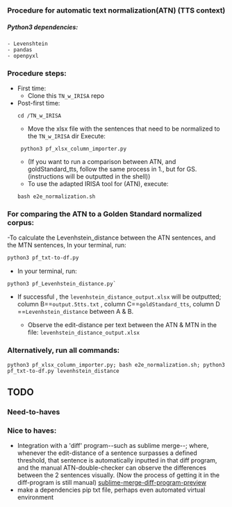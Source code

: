 
### Procedure for automatic text normalization(ATN) (TTS context)

<!-- - Salb this is how you can make A COMMENT that is not visible in the README outside the editor -->

##### Python3 dependencies:
<!-- TODO make a shell script that automatically creates venv with pip packages -->
    - Levenshtein
    - pandas
    - openpyxl

### Procedure steps:
- First time:
  - Clone this `TN_w_IRISA` repo
- Post-first time:
  ```
  cd /TN_w_IRISA
  ```
  - Move the xlsx file with the sentences that need to be normalized to the `TN_w_IRISA` dir
  Execute:
  ```
   python3 pf_xlsx_column_importer.py
   ```
    <!-- (text preprocessing takes places here) -->
   <!-- e.g. stripping line breaks -->
    - (If you want to run a comparison between ATN, and goldStandard_tts, follow the same process in 1., but for GS. (instructions will be outputted in the shell))
  - To use the adapted IRISA tool for (ATN), execute:
  ```
  bash e2e_normalization.sh
  ```
  <!-- TODO echo in the /e2e* that this might take a while, and the error messgaes that can be observed -->
    <!-- - The normalized sentences are in `output.5tts.txt` # outputted in shell -->

### For comparing the ATN to a Golden Standard normalized corpus:
-To calculate the Levenhstein_distance between the ATN sentences, and the MTN sentences, In your terminal, run:
```bash
python3 pf_txt-to-df.py
```
- In your terminal, run:
```
python3 pf_Levenhstein_distance.py`
```
  - If successful , the `levenhstein_distance_output.xlsx` will be outputted; column B==`output.5tts.txt` , column C==`goldStandard_tts`, column D ==`Levenhstein_distance` between A & B.

    - Observe the edit-distance per text between the ATN & MTN in the file: `levenhstein_distance_output.xlsx`

### Alternatively, run all commands:
```
python3 pf_xlsx_column_importer.py; bash e2e_normalization.sh; python3 pf_txt-to-df.py levenhstein_distance
```

## TODO

### Need-to-haves

### Nice to haves:
- Integration  with a 'diff' program--such as sublime merge--; where, whenever the edit-distance of a sentence surpasses a defined threshold, that sentence is automatically inputted in that diff program, and the manual ATN-double-checker can observe the differences between the 2 sentences visually. (Now the process of getting it in the diff-program is still manual)
[sublime-merge-diff-program-preview](https://ibb.co/b3YbnFB)
- make a dependencies pip txt file, perhaps even automated virtual environment
